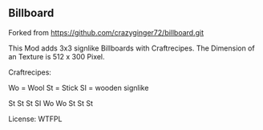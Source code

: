 Billboard
-----------

Forked from
https://github.com/crazyginger72/billboard.git

This Mod adds 3x3 signlike Billboards with Craftrecipes.
The Dimension of an Texture is 512 x 300 Pixel.

Craftrecipes:

Wo = Wool
St = Stick
SI = wooden signlike

St St St
SI Wo Wo
St St St

License: WTFPL
